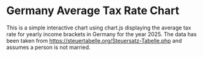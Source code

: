 # Germany Average Tax Rate Chart

This is a simple interactive chart using chart.js displaying the average tax rate for yearly income brackets in Germany for the year 2025. The data has been taken from https://steuertabelle.org/Steuersatz-Tabelle.php and assumes a person is not married.
